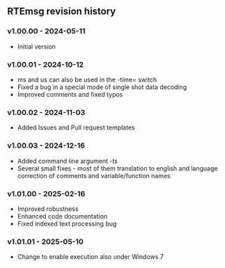 ## RTEmsg revision history

### v1.00.00 - 2024-05-11
* Initial version

### v1.00.01 - 2024-10-12
* ms and us can also be used in the -time= switch
* Fixed a bug in a special mode of single shot data decoding
* Improved comments and fixed typos

### v1.00.02 - 2024-11-03
* Added Issues and Pull request templates

### v1.00.03 - 2024-12-16
* Added command line argument -ts
* Several small fixes - most of them translation to english and language correction of comments and variable/function names

### v1.01.00 - 2025-02-16
* Improved robustness
* Enhanced code documentation
* Fixed indexed text processing bug

### v1.01.01 - 2025-05-10
* Change to enable execution also under Windows 7